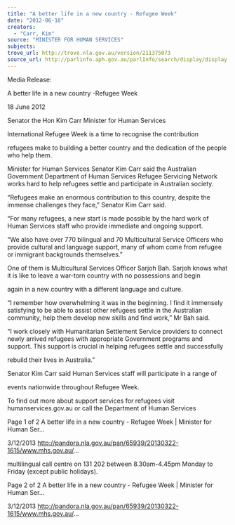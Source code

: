 ```yaml
---
title: "A better life in a new country - Refugee Week"
date: "2012-06-18"
creators:
  - "Carr, Kim"
source: "MINISTER FOR HUMAN SERVICES"
subjects:
trove_url: http://trove.nla.gov.au/version/211375073
source_url: http://parlinfo.aph.gov.au/parlInfo/search/display/display.w3p;query=Id%3A%22media/pressrel/2876779%22
---
```


 Media Release:

 A better life in a new country -Refugee Week

 18 June 2012

 Senator the Hon Kim Carr Minister for Human Services

 International Refugee Week is a time to recognise the contribution 

 refugees make to building a better country and the dedication of the  people who help them. 

 Minister for Human Services Senator Kim Carr said the Australian  Government Department of Human Services Refugee Servicing Network  works hard to help refugees settle and participate in Australian society.

 “Refugees make an enormous contribution to this country, despite the  immense challenges they face,” Senator Kim Carr said.

 “For many refugees, a new start is made possible by the hard work of  Human Services staff who provide immediate and ongoing support.

 “We also have over 770 bilingual and 70 Multicultural Service Officers who  provide cultural and language support, many of whom come from refugee  or immigrant backgrounds themselves.”

 One of them is Multicultural Services Officer Sarjoh Bah.  Sarjoh knows  what it is like to leave a war-torn country with no possessions and begin 

 again in a new country with a different language and culture.

 “I remember how overwhelming it was in the beginning. I find it  immensely satisfying to be able to assist other refugees settle in the  Australian community, help them develop new skills and find work,” Mr  Bah said.

 “I work closely with Humanitarian Settlement Service providers to connect  newly arrived refugees with appropriate Government programs and  support. This support is crucial in helping refugees settle and successfully 

 rebuild their lives in Australia.”

 Senator Kim Carr said Human Services staff will participate in a range of 

 events nationwide throughout Refugee Week.

 To find out more about support services for refugees visit  humanservices.gov.au or call the Department of Human Services 

 Page 1 of 2 A better life in a new country - Refugee Week | Minister for Human Ser...

 3/12/2013 http://pandora.nla.gov.au/pan/65939/20130322-1615/www.mhs.gov.au/...

 multilingual call centre on 131 202 between 8.30am-4.45pm Monday to  Friday (except public holidays).

 Page 2 of 2 A better life in a new country - Refugee Week | Minister for Human Ser...

 3/12/2013 http://pandora.nla.gov.au/pan/65939/20130322-1615/www.mhs.gov.au/...

